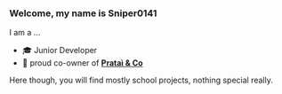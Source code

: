 ### Welcome, my name is **Sniper0141**

I am a ...
- 🎓 Junior Developer
- 🏢 proud co-owner of **[Prataì & Co](https://github.com/Pratai-Co)**

Here though, you will find mostly school projects, nothing special really.
